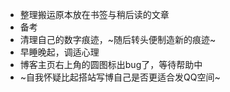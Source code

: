 - 整理搬运原本放在书签与稍后读的文章
- 备考
- 清理自己的数字痕迹，~随后转头便制造新的痕迹~
- 早睡晚起，调适心理
- 博客主页右上角的圆图标出bug了，等待帮助中
- ~自我怀疑比起搭站写博自己是否更适合发QQ空间~